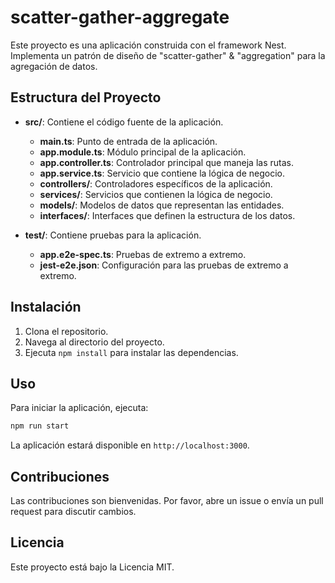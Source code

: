 # scatter-gather-aggregate

Este proyecto es una aplicación construida con el framework Nest. 
Implementa un patrón de diseño de "scatter-gather" & "aggregation" para la agregación de datos.

## Estructura del Proyecto

- **src/**: Contiene el código fuente de la aplicación.
  - **main.ts**: Punto de entrada de la aplicación.
  - **app.module.ts**: Módulo principal de la aplicación.
  - **app.controller.ts**: Controlador principal que maneja las rutas.
  - **app.service.ts**: Servicio que contiene la lógica de negocio.
  - **controllers/**: Controladores específicos de la aplicación.
  - **services/**: Servicios que contienen la lógica de negocio.
  - **models/**: Modelos de datos que representan las entidades.
  - **interfaces/**: Interfaces que definen la estructura de los datos.

- **test/**: Contiene pruebas para la aplicación.
  - **app.e2e-spec.ts**: Pruebas de extremo a extremo.
  - **jest-e2e.json**: Configuración para las pruebas de extremo a extremo.

## Instalación

1. Clona el repositorio.
2. Navega al directorio del proyecto.
3. Ejecuta `npm install` para instalar las dependencias.

## Uso

Para iniciar la aplicación, ejecuta:

```bash
npm run start
```

La aplicación estará disponible en `http://localhost:3000`.

## Contribuciones

Las contribuciones son bienvenidas. Por favor, abre un issue o envía un pull request para discutir cambios.

## Licencia

Este proyecto está bajo la Licencia MIT.